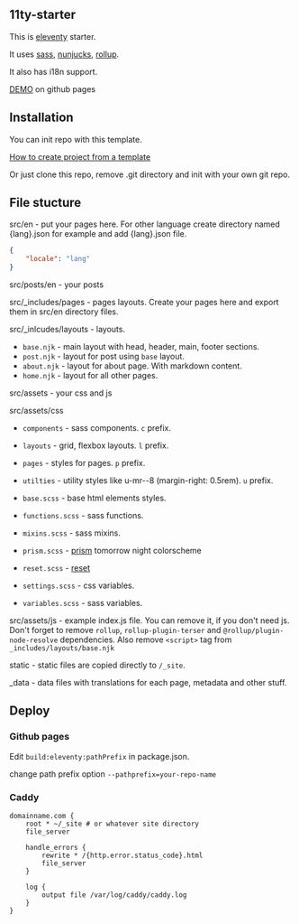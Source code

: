## 11ty-starter

This is [eleventy](https://11ty.dev) starter.

It uses [sass](https://sass-lang.com/), [nunjucks](https://mozilla.github.io/nunjucks/), [rollup](https://rollupjs.org/guide/en/).

It also has i18n support.

[DEMO](https://moody-person.github.io/11ty-starter/) on github pages

## Installation

You can init repo with this template.

[How to create project from a template](https://docs.github.com/en/repositories/creating-and-managing-repositories/creating-a-repository-from-a-template)

Or just clone this repo, remove .git directory and init with your own git repo.

## File stucture

src/en - put your pages here. For other language create directory named {lang}.json for example and add {lang}.json file.

``` json
{
    "locale": "lang"
}
```

src/posts/en - your posts

src/_includes/pages - pages layouts. Create your pages here and export them in src/en directory files.

src/_inlcudes/layouts - layouts.

- `base.njk` - main layout with head, header, main, footer sections.
- `post.njk` - layout for post using `base` layout.
- `about.njk` - layout for about page. With markdown content.
- `home.njk` - layout for all other pages.

src/assets - your css and js

src/assets/css

- `components` - sass components. `c` prefix.
- `layouts` - grid, flexbox layouts. `l` prefix.
- `pages` - styles for pages. `p` prefix.
- `utilties` - utility styles like u-mr--8 (margin-right: 0.5rem). `u` prefix.

- `base.scss` - base html elements styles.
- `functions.scss` - sass functions.
- `mixins.scss` - sass mixins.
- `prism.scss` - [prism](https://prismjs.com/) tomorrow night colorscheme
- `reset.scss` - [reset](https://meyerweb.com/eric/tools/css/reset/)
- `settings.scss` - css variables.
- `variables.scss` - sass variables.

src/assets/js - example index.js file. You can remove it, if you don't need js. Don't forget to remove `rollup`, `rollup-plugin-terser` and `@rollup/plugin-node-resolve` dependencies. Also remove `<script>` tag from `_includes/layouts/base.njk`

static - static files are copied directly to `/_site`.

_data - data files with translations for each page, metadata and other stuff.

## Deploy

### Github pages

Edit `build:eleventy:pathPrefix` in package.json.

change path prefix option `--pathprefix=your-repo-name`

### Caddy

``` nginx
domainname.com {
    root * ~/_site # or whatever site directory
    file_server

    handle_errors {
        rewrite * /{http.error.status_code}.html
        file_server
    }

    log {
        output file /var/log/caddy/caddy.log
    }
}
```
